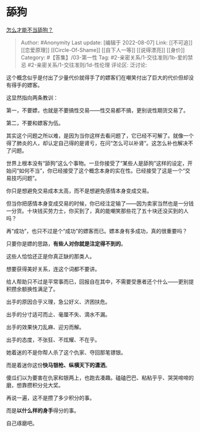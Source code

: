 # 舔狗
[怎么才能不当舔狗？](https://www.zhihu.com/question/264976486/answer/2613390212)

> Author: #Anonymity
> Last update: [编辑于 2022-08-07]
> Link: [[不可追]] [[恋爱原理]] [[Circle-Of-Shame]] [[自下人一等]] [[说得漂亮]] [[身价]]
> Category: #【答集】/03-第一性
> Tag: #2-亲密关系/1-交往准则/1b-爱的禁忌 #2-亲密关系/1-交往准则/1d-性伦理
> 评论区:
> 泛讨论:

这个概念似乎是付出了少量代价就得手了的嫖客们在嘲笑付出了巨大的代价但却没有得手的嫖客。

这显然指向两条教训：

第一，不要嫖，也就是不要搞性交易——性交易都不搞，更别说性期货交易了。

第二，不要和嫖客为伍。

其实这个问题之所以难，是因为当你这样去看问题了，它已经不可解了。就像一个得了肺炎的人，却认定自己得的是肾亏，在问“怎么可以补肾”。这怎么补也解决不了问题。

世界上根本没有“舔狗”这么个事物。一旦你接受了“某些人是舔狗”这样的设定，开始问“如何不当”，你已经接受了这个概念本身的实在性。已经接受了这是一个“交易技巧问题”。

你只是想避免交易成本太高，而不是想避免感情本身变成交易。

但当你把感情本身变成交易的时候，你已经注定输了——因为卖家当然也是一分钱一分货。十块钱买劳力士，你买到了，真的能嘲笑那些花了五十块还没买到的人吗？

再“成功”，也只不过是个“成功”的嫖客而已。嫖本身有多成功，真的很重要吗？

只要你是嫖的思路，**有些人对你就是注定得不到的**。

这些人恰恰还正是你真正缺的那类人。

想要获得美好关系，连这个词都不要讲。

给人帮助只不过是平常事而已，回报自在其中，不需要受惠者还个什么——更别提积攒余额换性满足了。

出手的原因合乎义理，急公好义、济困扶危。

出手的分寸适可而止、毫厘不失、滴水不漏。

出手的效果快刀乱麻、迎刃而解。

出手的态度，不张狂、不炫耀、不在乎。

她着迷的不是你帮人杀了这个仇家、夺回那笔镖银。

而是着迷你这份**快马银枪、纵横天下的潇洒**。

傻瓜们以为要害在仇家和银两上，也跑去凑趣。磕磕巴巴、粘粘乎乎、哭哭啼啼的磨，想靠攒积分兑大奖。

再说一遍，这不是攒了多少积分的事。

而是**以什么样的身手**得分的事。

自己琢磨吧。
